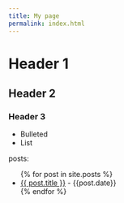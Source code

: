 ```yaml
---
title: My page
permalink: index.html
---
```

# Header 1
## Header 2
### Header 3

- Bulleted
- List

posts:
<ul>
  {% for post in site.posts %}
    <li>
      <a href="{{ post.url }}">{{ post.title }}</a> - {{post.date}}
    </li>
  {% endfor %}
</ul>
